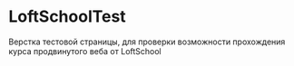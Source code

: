 # LoftSchoolTest
Верстка тестовой страницы, для проверки возможности прохождения курса продвинутого веба от LoftSchool
